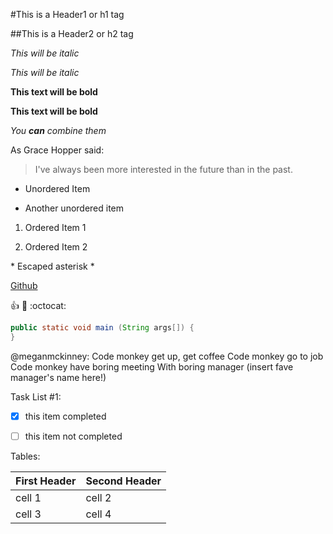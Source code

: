 #This is a Header1 or h1 tag

##This is a Header2 or h2 tag

*This will be italic*

_This will be italic_

**This text will be bold**

__This text will be bold__

*You **can** combine them*

As Grace Hopper said:

>I've always been more interested in
>the future than in the past.

* Unordered Item

* Another unordered item

1. Ordered Item 1

2. Ordered Item 2

\* Escaped asterisk \*

[Github](http://github.com)

:+1:  :metal:   :octocat:

```java
public static void main (String args[]) {
}
```

@meganmckinney: Code monkey get up, get coffee
Code monkey go to job
Code monkey have boring meeting
With boring manager (insert fave manager's name here!)

Task List #1:
- [x] this item completed

- [ ] this item not completed

Tables:

First Header | Second Header
-------------|---------------
cell 1       | cell 2
cell 3       | cell 4

